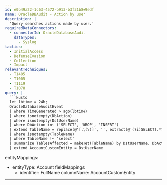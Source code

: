 ```yaml
---
id: e0b49a22-1c63-4572-b913-b3f31b8e9edf
name: OracleDBAudit - Action by user
description: |
  'Query searches actions made by user.'
requiredDataConnectors:
  - connectorId: OracleDatabaseAudit
    dataTypes:
      - Syslog
tactics:
  - InitialAccess
  - DefenseEvasion
  - Collection
  - Impact
relevantTechniques:
  - T1485
  - T1005
  - T1119
  - T1078
query: |-
  ```kusto
  let lbtime = 24h;
  OracleDatabaseAuditEvent
  | where TimeGenerated > ago(lbtime)
  | where isnotempty(DbAction)
  | where isnotempty(DstUserName)
  | where DbAction in~ ('SELECT', 'DROP', 'INSERT')
  | extend TableName = replace(@'[,\(\)]', '', extract(@'(?i)SELECT(.*?)FROM\s(.*?)\s', 2, Action))
  | where isnotempty(TableName)
  | where TableName !~ 'select'
  | summarize TablesAffected = makeset(TableName) by DstUserName, DbAction
  | extend AccountCustomEntity = DstUserName
  ```
entityMappings:
  - entityType: Account
    fieldMappings:
      - identifier: FullName
        columnName: AccountCustomEntity
---
```



